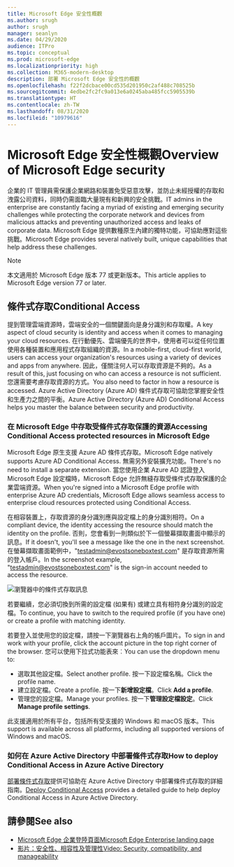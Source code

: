 ```yaml
---
title: Microsoft Edge 安全性概觀
ms.author: srugh
author: srugh
manager: seanlyn
ms.date: 04/29/2020
audience: ITPro
ms.topic: conceptual
ms.prod: microsoft-edge
ms.localizationpriority: high
ms.collection: M365-modern-desktop
description: 部署 Microsoft Edge 安全性的概觀
ms.openlocfilehash: f22f2dcbace00cd535d201950c2af488c708525b
ms.sourcegitcommit: 4edbe2fc2fc9a013e6a0245aba485fcc5905539b
ms.translationtype: HT
ms.contentlocale: zh-TW
ms.lasthandoff: 08/31/2020
ms.locfileid: "10979616"
---
```

# <span data-ttu-id="9d911-103">Microsoft Edge 安全性概觀</span><span class="sxs-lookup"><span data-stu-id="9d911-103">Overview of Microsoft Edge security</span></span>
  
<span data-ttu-id="9d911-104">企業的 IT 管理員需保護企業網路和裝置免受惡意攻擊，並防止未經授權的存取和洩露公司資料，同時仍需面臨大量現有和新興的安全挑戰。</span><span class="sxs-lookup"><span data-stu-id="9d911-104">IT admins in the enterprise are constantly facing a myriad of existing and emerging security challenges while protecting the corporate network and devices from malicious attacks and preventing unauthorized access and leaks of corporate data.</span></span> <span data-ttu-id="9d911-105">Microsoft Edge 提供數種原生內建的獨特功能，可協助應對這些挑戰。</span><span class="sxs-lookup"><span data-stu-id="9d911-105">Microsoft Edge provides several natively built, unique capabilities that help address these challenges.</span></span>

> [!NOTE]
> <span data-ttu-id="9d911-106">本文適用於 Microsoft Edge 版本 77 或更新版本。</span><span class="sxs-lookup"><span data-stu-id="9d911-106">This article applies to Microsoft Edge version 77 or later.</span></span>

## <span data-ttu-id="9d911-107">條件式存取</span><span class="sxs-lookup"><span data-stu-id="9d911-107">Conditional Access</span></span>

<span data-ttu-id="9d911-108">提到管理雲端資源時，雲端安全的一個關鍵面向是身分識別和存取權。</span><span class="sxs-lookup"><span data-stu-id="9d911-108">A key aspect of cloud security is identity and access when it comes to managing your cloud resources.</span></span> <span data-ttu-id="9d911-109">在行動優先、雲端優先的世界中，使用者可以從任何位置使用各種裝置和應用程式存取組織的資源。</span><span class="sxs-lookup"><span data-stu-id="9d911-109">In a mobile-first, cloud-first world, users can access your organization's resources using a variety of devices and apps from anywhere.</span></span> <span data-ttu-id="9d911-110">因此，僅關注何人可以存取資源是不夠的。</span><span class="sxs-lookup"><span data-stu-id="9d911-110">As a result of this, just focusing on who can access a resource is not sufficient.</span></span> <span data-ttu-id="9d911-111">您還需要考慮存取資源的方式。</span><span class="sxs-lookup"><span data-stu-id="9d911-111">You also need to factor in how a resource is accessed.</span></span> <span data-ttu-id="9d911-112">Azure Active Directory (Azure AD) 條件式存取可協助您掌握安全性和生產力之間的平衡。</span><span class="sxs-lookup"><span data-stu-id="9d911-112">Azure Active Directory (Azure AD) Conditional Access helps you master the balance between security and productivity.</span></span>

### <span data-ttu-id="9d911-113">在 Microsoft Edge 中存取受條件式存取保護的資源</span><span class="sxs-lookup"><span data-stu-id="9d911-113">Accessing Conditional Access protected resources in Microsoft Edge</span></span>

<span data-ttu-id="9d911-114">Microsoft Edge 原生支援 Azure AD 條件式存取。</span><span class="sxs-lookup"><span data-stu-id="9d911-114">Microsoft Edge natively supports Azure AD Conditional Access.</span></span> <span data-ttu-id="9d911-115">無需另外安裝擴充功能。</span><span class="sxs-lookup"><span data-stu-id="9d911-115">There's no need to install a separate extension.</span></span> <span data-ttu-id="9d911-116">當您使用企業 Azure AD 認證登入 Microsoft Edge 設定檔時，Microsoft Edge 允許無縫存取受條件式存取保護的企業雲端資源。</span><span class="sxs-lookup"><span data-stu-id="9d911-116">When you're signed into a Microsoft Edge profile with enterprise Azure AD credentials, Microsoft Edge allows seamless access to enterprise cloud resources protected using Conditional Access.</span></span>

<span data-ttu-id="9d911-117">在相容裝置上，存取資源的身分識別應與設定檔上的身分識別相符。</span><span class="sxs-lookup"><span data-stu-id="9d911-117">On a compliant device, the identity accessing the resource should match the identity on the profile.</span></span>  <span data-ttu-id="9d911-118">否則，您會看到一則類似於下一個螢幕擷取畫面中顯示的訊息。</span><span class="sxs-lookup"><span data-stu-id="9d911-118">If it doesn't, you'll see a message like the one in the next screenshot.</span></span> <span data-ttu-id="9d911-119">在螢幕擷取畫面範例中，"testadmin@evostsoneboxtest.com" 是存取資源所需的登入帳戶。</span><span class="sxs-lookup"><span data-stu-id="9d911-119">In the screenshot example, "testadmin@evostsoneboxtest.com" is the sign-in account needed to access the resource.</span></span>

![瀏覽器中的條件式存取訊息](./media/edge-security/microsoft-edge-security-conditional-access.png)

<span data-ttu-id="9d911-121">若要繼續，您必須切換到所需的設定檔 (如果有) 或建立具有相符身分識別的設定檔。</span><span class="sxs-lookup"><span data-stu-id="9d911-121">To continue, you have to switch to the required profile (if you have one) or create a profile with matching identity.</span></span>

<span data-ttu-id="9d911-122">若要登入並使用您的設定檔，請按一下瀏覽器右上角的帳戶圖片。</span><span class="sxs-lookup"><span data-stu-id="9d911-122">To sign in and work with your profile, click the account picture in the top right corner of the browser.</span></span> <span data-ttu-id="9d911-123">您可以使用下拉式功能表來︰</span><span class="sxs-lookup"><span data-stu-id="9d911-123">You can use the dropdown menu to:</span></span>

- <span data-ttu-id="9d911-124">選取其他設定檔。</span><span class="sxs-lookup"><span data-stu-id="9d911-124">Select another profile.</span></span> <span data-ttu-id="9d911-125">按一下設定檔名稱。</span><span class="sxs-lookup"><span data-stu-id="9d911-125">Click the profile name.</span></span>
- <span data-ttu-id="9d911-126">建立設定檔。</span><span class="sxs-lookup"><span data-stu-id="9d911-126">Create a profile.</span></span> <span data-ttu-id="9d911-127">按一下**新增設定檔**。</span><span class="sxs-lookup"><span data-stu-id="9d911-127">Click **Add a profile**.</span></span>
- <span data-ttu-id="9d911-128">管理您的設定檔。</span><span class="sxs-lookup"><span data-stu-id="9d911-128">Manage your profiles.</span></span> <span data-ttu-id="9d911-129">按一下**管理設定檔設定**。</span><span class="sxs-lookup"><span data-stu-id="9d911-129">Click **Manage profile settings**.</span></span>

<span data-ttu-id="9d911-130">此支援適用於所有平台，包括所有受支援的 Windows 和 macOS 版本。</span><span class="sxs-lookup"><span data-stu-id="9d911-130">This support is available across all platforms, including all supported versions of Windows and macOS.</span></span>

### <span data-ttu-id="9d911-131">如何在 Azure Active Directory 中部署條件式存取</span><span class="sxs-lookup"><span data-stu-id="9d911-131">How to deploy Conditional Access in Azure Active Directory</span></span>

<span data-ttu-id="9d911-132">[部署條件式存取](https://docs.microsoft.com/azure/active-directory/conditional-access/plan-conditional-access)提供可協助在 Azure Active Directory 中部署條件式存取的詳細指南。</span><span class="sxs-lookup"><span data-stu-id="9d911-132">[Deploy Conditional Access](https://docs.microsoft.com/azure/active-directory/conditional-access/plan-conditional-access) provides a detailed guide to help deploy Conditional Access in Azure Active Directory.</span></span>

## <span data-ttu-id="9d911-133">請參閱</span><span class="sxs-lookup"><span data-stu-id="9d911-133">See also</span></span>

- [<span data-ttu-id="9d911-134">Microsoft Edge 企業登陸頁面</span><span class="sxs-lookup"><span data-stu-id="9d911-134">Microsoft Edge Enterprise landing page</span></span>](https://aka.ms/EdgeEnterprise)
- [<span data-ttu-id="9d911-135">影片：安全性、相容性及管理性</span><span class="sxs-lookup"><span data-stu-id="9d911-135">Video: Security, compatibility, and manageability</span></span>](/microsoft-edge-video-security-compatibility-manageability.md)
